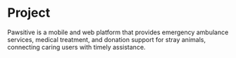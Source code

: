 # Project
Pawsitive is a mobile and web platform that provides emergency ambulance services, medical treatment, and donation support for stray animals, connecting caring users with timely assistance.

